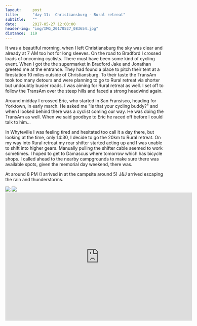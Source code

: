 ```yaml
---
layout:     post
title:      "day 11:  Christiansburg - Rural retreat"
subtitle:   ""
date:       2017-05-27 12:00:00
header-img: "img/IMG_20170527_083654.jpg"
distance:  119
---
```


It was a beautiful morning, when I left Christiansburg the sky was clear and already at 7 AM too hot for long sleeves.
On the road to Bradford I crossed loads of oncoming cyclists. There must have been some kind of cycling event.
When I got the the supermarket in Bradford Jake and Jonathan greeted me at the entrance.
They had found a place to pitch their tent at a firestation 10 miles outside of Christiansburg.
To their taste the TransAm took too many detours and were planning to go to Rural retreat via shorter but undoubtly busier roads.
I was aiming for Rural retreat as well.
I set off to follow the TransAm over the steep hills and faced a strong headwind again.

Around midday I crossed Eric, who started in San Fransisco, heading for Yorktown, in early march.
He asked me "Is that your cycling buddy?" and when I looked behind there was a cyclist coming our way.
He was doing the TransAm as well.
When we said goodbye to Eric he raced off before I could talk to him...

In Whyteville I was feeling tired and hesitated too call it a day there, but looking at the time, only 14:30, I decide to go the 20km to Rural retreat.
On my way into Rural retreat my rear shifter started acting up and I was unable to shift into higher gears.
Manually pulling the shifter cable seemed to work sometimes.
I hoped to get to Damascus where tomorrow which has bicycle shops.
I called ahead to the nearby campgrounds to make sure there was available spots, given the memorial day weekend, there was.

At around 8 PM (I arrived in at the campsite around 5) J&J arrived escaping the rain and thunderstorms.


<img src="{{ site.baseurl }}/img/IMG_20170527_082737.jpg">
<span class="caption text-muted"></span>

<img src="{{ site.baseurl }}/img/IMG_20170527_113751.jpg">
<span class="caption text-muted"></span>



<iframe height='405' width='590' frameborder='0' allowtransparency='true' scrolling='no' src='https://www.strava.com/activities/1008692942/embed/0c4bc868e74447da9ceea1aaa23268408a1b5c2f'></iframe>
